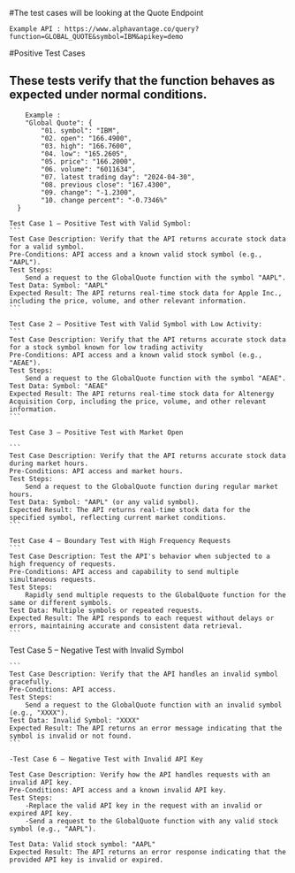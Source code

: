 #The test cases will be looking at the Quote Endpoint

```
Example API : https://www.alphavantage.co/query?function=GLOBAL_QUOTE&symbol=IBM&apikey=demo
```

#Positive Test Cases


## These tests verify that the function behaves as expected under normal conditions.

```
    Example :
    "Global Quote": {
        "01. symbol": "IBM",
        "02. open": "166.4900",
        "03. high": "166.7600",
        "04. low": "165.2605",
        "05. price": "166.2000",
        "06. volume": "6011634",
        "07. latest trading day": "2024-04-30",
        "08. previous close": "167.4300",
        "09. change": "-1.2300",
        "10. change percent": "-0.7346%"
  }
```   

    Test Case 1 – Positive Test with Valid Symbol: 
    ```
    Test Case Description: Verify that the API returns accurate stock data for a valid symbol.
    Pre-Conditions: API access and a known valid stock symbol (e.g., "AAPL").
    Test Steps:
        Send a request to the GlobalQuote function with the symbol "AAPL".
    Test Data: Symbol: "AAPL"
    Expected Result: The API returns real-time stock data for Apple Inc., including the price, volume, and other relevant information.
    ```
        
    Test Case 2 – Positive Test with Valid Symbol with Low Activity: 
    ```
    Test Case Description: Verify that the API returns accurate stock data for a stock symbol known for low trading activity 
    Pre-Conditions: API access and a known valid stock symbol (e.g., "AEAE").
    Test Steps:
        Send a request to the GlobalQuote function with the symbol "AEAE".
    Test Data: Symbol: "AEAE"
    Expected Result: The API returns real-time stock data for Altenergy Acquisition Corp, including the price, volume, and other relevant information.
    ```
    
    Test Case 3 – Positive Test with Market Open

    ```
    Test Case Description: Verify that the API returns accurate stock data during market hours.
    Pre-Conditions: API access and market hours.
    Test Steps:
        Send a request to the GlobalQuote function during regular market hours.
    Test Data: Symbol: "AAPL" (or any valid symbol).
    Expected Result: The API returns real-time stock data for the specified symbol, reflecting current market conditions.
    ```

    Test Case 4 – Boundary Test with High Frequency Requests
    ```
    Test Case Description: Test the API's behavior when subjected to a high frequency of requests.
    Pre-Conditions: API access and capability to send multiple simultaneous requests.
    Test Steps:
        Rapidly send multiple requests to the GlobalQuote function for the same or different symbols.
    Test Data: Multiple symbols or repeated requests.
    Expected Result: The API responds to each request without delays or errors, maintaining accurate and consistent data retrieval.
    ```

   Test Case 5 – Negative Test with Invalid Symbol
    
    ```
    Test Case Description: Verify that the API handles an invalid symbol gracefully.
    Pre-Conditions: API access.
    Test Steps:
        Send a request to the GlobalQuote function with an invalid symbol (e.g., "XXXX").
    Test Data: Invalid Symbol: "XXXX"
    Expected Result: The API returns an error message indicating that the symbol is invalid or not found.
    ```
    
    -Test Case 6 – Negative Test with Invalid API Key

    Test Case Description: Verify how the API handles requests with an invalid API key.
    Pre-Conditions: API access and a known invalid API key.
    Test Steps:
        -Replace the valid API key in the request with an invalid or expired API key.
        -Send a request to the GlobalQuote function with any valid stock symbol (e.g., "AAPL").

    Test Data: Valid stock symbol: "AAPL"
    Expected Result: The API returns an error response indicating that the provided API key is invalid or expired.
